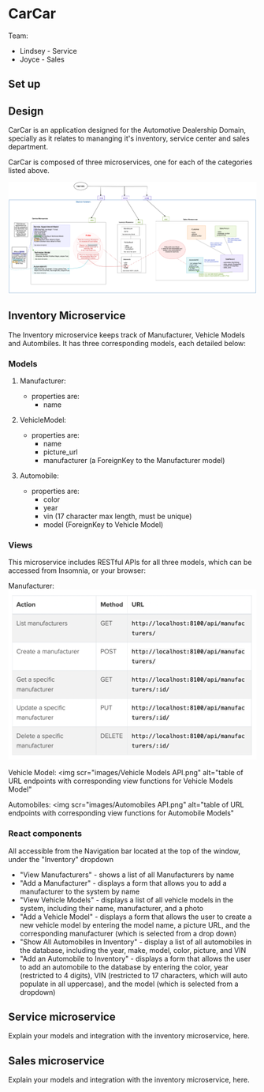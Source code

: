 # CarCar

Team:

* Lindsey - Service
* Joyce - Sales

## Set up

## Design

CarCar is an application designed for the Automotive Dealership Domain,
specially as it relates to mananging it's inventory, service center and sales department.

CarCar is composed of three microservices, one for each of the categories listed above.

<img src='images/Project Beta Overview.png' alt='diagram of Inventory, Sales, and Service microservices'>


## Inventory Microservice

The Inventory microservice keeps track of Manufacturer, Vehicle Models and Autombiles. It has three corresponding models, each detailed below:

### Models

1. Manufacturer:
    - properties are:
        - name

2. VehicleModel:
    - properties are:
        - name
        - picture_url
        - manufacturer (a ForeignKey to the Manufacturer model)

3. Automobile:
    - properties are:
        - color
        - year
        - vin (17 character max length, must be unique)
        - model (ForeignKey to Vehicle Model)

### Views

This microservice includes RESTful APIs for all three models, which can be accessed from Insomnia, or your browser:

Manufacturer:
<img src="images/Manufacturers API.png" alt="table of URL endpoints with corresponding view functions for Manufacturer Model">

Vehicle Model:
<img scr="images/Vehicle Models API.png" alt="table of URL endpoints with corresponding view functions for Vehicle Models Model"

Automobiles:
<img scr="images/Automobiles API.png" alt="table of URL endpoints with corresponding view functions for Automobile Models"


### React components

All accessible from the Navigation bar located at the top of the window, under the "Inventory" dropdown

- "View Manufacturers" - shows a list of all Manufacturers by name
- "Add a Manufacturer" - displays a form that allows you to add a manufacturer to the system by name
- "View Vehicle Models" - displays a list of all vehicle models in the system, including their name, manufacturer, and a photo
- "Add a Vehicle Model" - displays a form that allows the user to create a new vehicle model by entering the model name, a picture URL, and the corresponding manufacturer (which is selected from a drop down)
- "Show All Automobiles in Inventory" - display a list of all automobiles in the database, including the year, make, model, color, picture, and VIN
- "Add an Automobile to Inventory" - displays a form that allows the user to add an automobile to the database by entering the color, year (restricted to 4 digits), VIN (restricted to 17 characters, which will auto populate in all uppercase), and the model (which is selected from a dropdown)



## Service microservice

Explain your models and integration with the inventory
microservice, here.

## Sales microservice

Explain your models and integration with the inventory
microservice, here.
